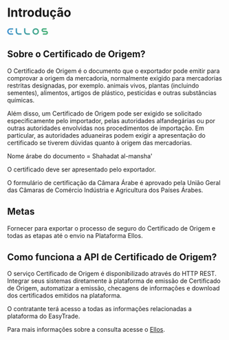 # Introdução


![](./assets/Vector-1.png)


## <b>Sobre o Certificado de Origem?</b>

O Certificado de Origem é o documento que o exportador pode emitir para comprovar a origem da mercadoria, normalmente exigido para mercadorias restritas designadas, por exemplo. animais vivos, plantas (incluindo sementes), alimentos, artigos de plástico, pesticidas e outras substâncias químicas.

Além disso, um Certificado de Origem pode ser exigido se solicitado especificamente pelo importador, pelas autoridades alfandegárias ou por outras autoridades envolvidas nos procedimentos de importação. Em particular, as autoridades aduaneiras podem exigir a apresentação do certificado se tiverem dúvidas quanto à origem das mercadorias.

Nome árabe do documento = Shahadat al-mansha'

O certificado deve ser apresentado pelo exportador.

O formulário de certificação da Câmara Árabe é aprovado pela União Geral das Câmaras de Comércio Indústria e Agricultura dos Países Árabes.

## **Metas**
Fornecer para exportar o processo de seguro do Certificado de Origem e todas as etapas até o envio na Plataforma Ellos.


## <b>Como funciona a API de Certificado de Origem?</b>

O serviço Certificado de Origem é disponibilizado através do HTTP REST.
Integrar seus sistemas diretamente à plataforma de emissão de Certificado de Origem, automatizar a emissão, checagens de informações e download dos certificados emitidos na plataforma.


O contratante terá acesso a todas as informações relacionadas a plataforma do EasyTrade.


Para mais informações sobre a consulta acesse o [Ellos](https://hom.ellos.org.br/Login).